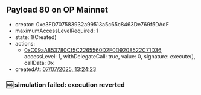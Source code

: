 ## Payload 80 on OP Mainnet

- creator: 0xe3FD707583932a99513a5c65c8463De769f5DAdF
- maximumAccessLevelRequired: 1
- state: 1(Created)
- actions:
  - [0xC09aA853780Cf5C2265560D2F0D9208522C71D36](https://optimistic.etherscan.io/tx/0xC09aA853780Cf5C2265560D2F0D9208522C71D36), accessLevel: 1, withDelegateCall: true, value: 0, signature: execute(), callData: 0x
- createdAt: [07/07/2025, 13:24:23](https://optimistic.etherscan.io/tx/0xa245760924ffc169314b6a47859bd9c64a32252c6aa4e664cccbf719fb500253)

### :sos: simulation failed: execution reverted
